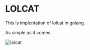 # LOLCAT

This is implentation of lolcat in golang. 

As simple as it comes.


![lolcat](https://i.pinimg.com/736x/b4/85/a3/b485a3caabdb9c637b7da96080ce616c.jpg)
